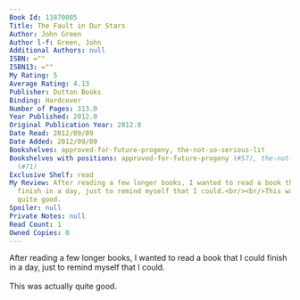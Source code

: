 ```yaml
---
Book Id: 11870085
Title: The Fault in Our Stars
Author: John Green
Author l-f: Green, John
Additional Authors: null
ISBN: =""
ISBN13: =""
My Rating: 5
Average Rating: 4.13
Publisher: Dutton Books
Binding: Hardcover
Number of Pages: 313.0
Year Published: 2012.0
Original Publication Year: 2012.0
Date Read: 2012/09/09
Date Added: 2012/09/09
Bookshelves: approved-for-future-progeny, the-not-so-serious-lit
Bookshelves with positions: approved-for-future-progeny (#57), the-not-so-serious-lit
  (#71)
Exclusive Shelf: read
My Review: After reading a few longer books, I wanted to read a book that I could
  finish in a day, just to remind myself that I could.<br/><br/>This was actually
  quite good.
Spoiler: null
Private Notes: null
Read Count: 1
Owned Copies: 0
---
```


After reading a few longer books, I wanted to read a book that I could finish in a day, just to remind myself that I could.<br/><br/>This was actually quite good.